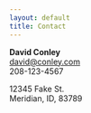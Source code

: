 ```yaml
---
layout: default
title: Contact
---
```


**David Conley**  
[david@conley.com](mailto:david@conley.com)  
208-123-4567  

12345 Fake St.  
Meridian, ID, 83789
